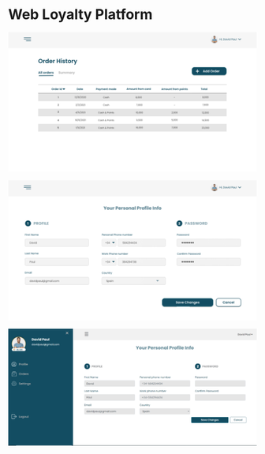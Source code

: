 # Web Loyalty Platform


![Problem](assets/images/readme/OrderHistory.png)

![Problem](assets/images/readme/Profile.png)

![Problem](assets/images/readme/sidebar.png)


